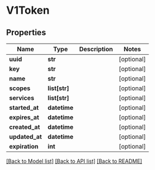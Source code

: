 # V1Token


## Properties
Name | Type | Description | Notes
------------ | ------------- | ------------- | -------------
**uuid** | **str** |  | [optional] 
**key** | **str** |  | [optional] 
**name** | **str** |  | [optional] 
**scopes** | **list[str]** |  | [optional] 
**services** | **list[str]** |  | [optional] 
**started_at** | **datetime** |  | [optional] 
**expires_at** | **datetime** |  | [optional] 
**created_at** | **datetime** |  | [optional] 
**updated_at** | **datetime** |  | [optional] 
**expiration** | **int** |  | [optional] 

[[Back to Model list]](../README.md#documentation-for-models) [[Back to API list]](../README.md#documentation-for-api-endpoints) [[Back to README]](../README.md)



